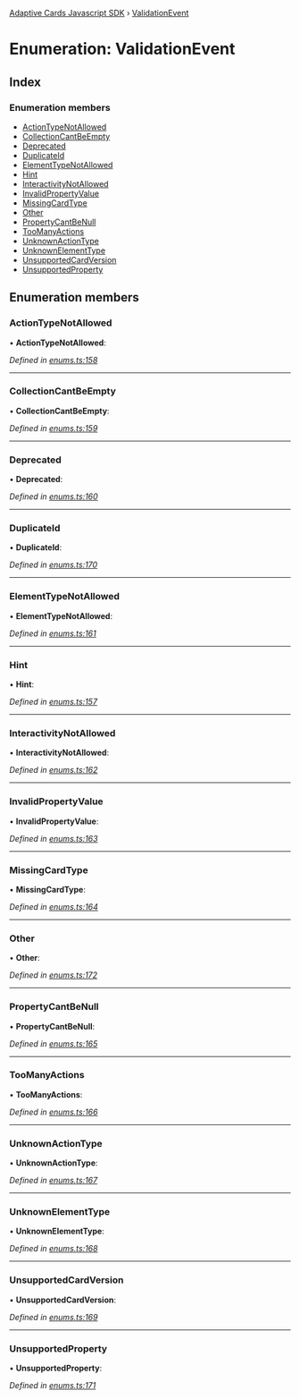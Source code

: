 [Adaptive Cards Javascript SDK](../README.md) › [ValidationEvent](validationevent.md)

# Enumeration: ValidationEvent

## Index

### Enumeration members

* [ActionTypeNotAllowed](validationevent.md#actiontypenotallowed)
* [CollectionCantBeEmpty](validationevent.md#collectioncantbeempty)
* [Deprecated](validationevent.md#deprecated)
* [DuplicateId](validationevent.md#duplicateid)
* [ElementTypeNotAllowed](validationevent.md#elementtypenotallowed)
* [Hint](validationevent.md#hint)
* [InteractivityNotAllowed](validationevent.md#interactivitynotallowed)
* [InvalidPropertyValue](validationevent.md#invalidpropertyvalue)
* [MissingCardType](validationevent.md#missingcardtype)
* [Other](validationevent.md#other)
* [PropertyCantBeNull](validationevent.md#propertycantbenull)
* [TooManyActions](validationevent.md#toomanyactions)
* [UnknownActionType](validationevent.md#unknownactiontype)
* [UnknownElementType](validationevent.md#unknownelementtype)
* [UnsupportedCardVersion](validationevent.md#unsupportedcardversion)
* [UnsupportedProperty](validationevent.md#unsupportedproperty)

## Enumeration members

###  ActionTypeNotAllowed

• **ActionTypeNotAllowed**:

*Defined in [enums.ts:158](https://github.com/microsoft/AdaptiveCards/blob/899191664/source/nodejs/adaptivecards/src/enums.ts#L158)*

___

###  CollectionCantBeEmpty

• **CollectionCantBeEmpty**:

*Defined in [enums.ts:159](https://github.com/microsoft/AdaptiveCards/blob/899191664/source/nodejs/adaptivecards/src/enums.ts#L159)*

___

###  Deprecated

• **Deprecated**:

*Defined in [enums.ts:160](https://github.com/microsoft/AdaptiveCards/blob/899191664/source/nodejs/adaptivecards/src/enums.ts#L160)*

___

###  DuplicateId

• **DuplicateId**:

*Defined in [enums.ts:170](https://github.com/microsoft/AdaptiveCards/blob/899191664/source/nodejs/adaptivecards/src/enums.ts#L170)*

___

###  ElementTypeNotAllowed

• **ElementTypeNotAllowed**:

*Defined in [enums.ts:161](https://github.com/microsoft/AdaptiveCards/blob/899191664/source/nodejs/adaptivecards/src/enums.ts#L161)*

___

###  Hint

• **Hint**:

*Defined in [enums.ts:157](https://github.com/microsoft/AdaptiveCards/blob/899191664/source/nodejs/adaptivecards/src/enums.ts#L157)*

___

###  InteractivityNotAllowed

• **InteractivityNotAllowed**:

*Defined in [enums.ts:162](https://github.com/microsoft/AdaptiveCards/blob/899191664/source/nodejs/adaptivecards/src/enums.ts#L162)*

___

###  InvalidPropertyValue

• **InvalidPropertyValue**:

*Defined in [enums.ts:163](https://github.com/microsoft/AdaptiveCards/blob/899191664/source/nodejs/adaptivecards/src/enums.ts#L163)*

___

###  MissingCardType

• **MissingCardType**:

*Defined in [enums.ts:164](https://github.com/microsoft/AdaptiveCards/blob/899191664/source/nodejs/adaptivecards/src/enums.ts#L164)*

___

###  Other

• **Other**:

*Defined in [enums.ts:172](https://github.com/microsoft/AdaptiveCards/blob/899191664/source/nodejs/adaptivecards/src/enums.ts#L172)*

___

###  PropertyCantBeNull

• **PropertyCantBeNull**:

*Defined in [enums.ts:165](https://github.com/microsoft/AdaptiveCards/blob/899191664/source/nodejs/adaptivecards/src/enums.ts#L165)*

___

###  TooManyActions

• **TooManyActions**:

*Defined in [enums.ts:166](https://github.com/microsoft/AdaptiveCards/blob/899191664/source/nodejs/adaptivecards/src/enums.ts#L166)*

___

###  UnknownActionType

• **UnknownActionType**:

*Defined in [enums.ts:167](https://github.com/microsoft/AdaptiveCards/blob/899191664/source/nodejs/adaptivecards/src/enums.ts#L167)*

___

###  UnknownElementType

• **UnknownElementType**:

*Defined in [enums.ts:168](https://github.com/microsoft/AdaptiveCards/blob/899191664/source/nodejs/adaptivecards/src/enums.ts#L168)*

___

###  UnsupportedCardVersion

• **UnsupportedCardVersion**:

*Defined in [enums.ts:169](https://github.com/microsoft/AdaptiveCards/blob/899191664/source/nodejs/adaptivecards/src/enums.ts#L169)*

___

###  UnsupportedProperty

• **UnsupportedProperty**:

*Defined in [enums.ts:171](https://github.com/microsoft/AdaptiveCards/blob/899191664/source/nodejs/adaptivecards/src/enums.ts#L171)*
